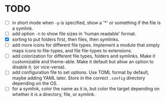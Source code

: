 # TODO

- [ ] in short mode when `-p` is specified, show a '*' or something if the file
is a symlink.
- [ ] add option `-h` to show file sizes in 'human readable' format.
- [x] sorting to put folders first, then files, then symlinks.
- [ ] add more icons for different file types. Implement a module that simply
maps icons to file-types, and file file-types to extensions.
- [ ] add colorization for different file types, folders and symlinks. Make it
customizable and theme-able. Make it default but allow an option to disable it.
(or vice-versa).
- [ ] add configuration file to set options. Use TOML format by default,
maybe adding YAML later. Store in the correct `.config` directory depending on
the OS.
- [ ] for a symlink, color the name as it is, but color the target depending on
whether it is a directory, file, or symlink.
